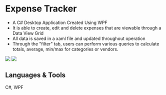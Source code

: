 # Expense Tracker

- A C# Desktop Application Created Using WPF
- It is able to create, edit and delete expenses that are viewable through a Data View Grid
- All data is saved in a xaml file and updated throughout operation
- Through the "filter" tab, users can perform various queries to calculate totals, average, min/max for categories or vendors.

<img src="expense tracker 1.png">
<img src="expense tracker 2.png">

## Languages & Tools
C#, WPF
